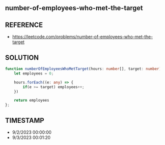 ## number-of-employees-who-met-the-target

## REFERENCE

- https://leetcode.com/problems/number-of-employees-who-met-the-target

## SOLUTION

``` Typescript
function numberOfEmployeesWhoMetTarget(hours: number[], target: number): number {
    let employees = 0;

    hours.forEach((e: any) => {
        if(e >= target) employees++;
    })

    return employees
};
```

## TIMESTAMP

- 9/2/2023 00:00:00
- 9/3/2023 00:01:20
